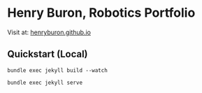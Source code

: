# Henry Buron, Robotics Portfolio

Visit at:  [henryburon.github.io](https://henryburon.github.io)

## Quickstart (Local)


```
bundle exec jekyll build --watch
```

```
bundle exec jekyll serve
```